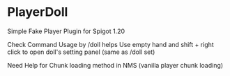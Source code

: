 # PlayerDoll
Simple Fake Player Plugin for Spigot 1.20


Check Command Usage by /doll helps
Use empty hand and shift + right click to open doll's setting panel (same as /doll <dollname> set)

Need Help for Chunk loading method in NMS (vanilla player chunk loading)

